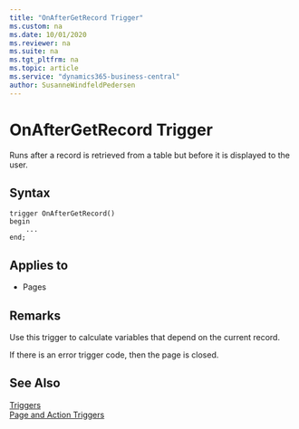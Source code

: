 ```yaml
---
title: "OnAfterGetRecord Trigger"
ms.custom: na
ms.date: 10/01/2020
ms.reviewer: na
ms.suite: na
ms.tgt_pltfrm: na
ms.topic: article
ms.service: "dynamics365-business-central"
author: SusanneWindfeldPedersen
---
```



# OnAfterGetRecord Trigger
Runs after a record is retrieved from a table but before it is displayed to the user.  

## Syntax  
```  
trigger OnAfterGetRecord()
begin
    ...
end;
``` 
  
## Applies to  
- Pages  
  
## Remarks  
 Use this trigger to calculate variables that depend on the current record.  
  
 If there is an error trigger code, then the page is closed.  
  
## See Also  
 [Triggers](devenv-triggers.md)  
 [Page and Action Triggers](devenv-page-and-action-triggers.md)  